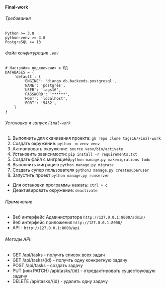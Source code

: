 #### Final-work
###### Требования
```
Python >= 3.8
python-venv >= 3.8
PostgreSQL >= 13
```

###### Файл конфигурации `.env`
```
# Настройки подключения к БД
DATABASES = {
    'default': {
        'ENGINE': 'django.db.backends.postgresql',
        'NAME': 'postgres',                      
        'USER': 'tags16',
        'PASSWORD': '******',
        'HOST': 'localhost',
        'PORT': '5432',
    }
}
```

###### Установка и запуск `Final-work`
1. Выполнить для скачивания проекта: `gh repo clone tags16/Final-work`
2. Создать окружение: `python -m venv venv`
3. Активировать окружение: `source venv/bin/activate`
4. Установить зависимости: `pip install -r requirements.txt`
5. Создать файл с миграцией`python manage.py makemigrations todo`
6. Выполнить миграцию `python manage.py migrate`
7. Создать супер пользователя `python3 manage.py createsuperuser`
5. Запустить проект `python manage.py runserver`
- Для остановки программы нажать: `ctrl + c`
- Деактивировать окружение: `deactivate`

###### Примечание
- Веб интерфейс Администратора `http://127.0.0.1:8000/admin/`
- Веб интерфейс приложения `http://127.0.0.1:8000/`
- API - `http://127.0.0.1:8000/api`

###### Методы API:
- GET /api/tasks - получть список всех задач
- GET /api/tasks/{id} - получть одну конкретную задачу
- POST /api/tasks - создать задачу
- PUT (или PATCH) /api/tasks/{id} - отредактировать существующую задачу
- DELETE /api/tasks/{id} - удалить одну задачу